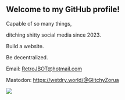 ## Welcome to my GitHub profile!

Capable of so many things, 

ditching shitty social media since 2023. 

Build a website.

Be decentralized. 


Email: RetroJBOT@hotmail.com

Mastodon: https://wetdry.world/@GlitchyZorua

[![](http://internetometer.com/image/50041.png)](http://internetometer.com/give/50041)

<!--
**GlitchyZorua/GlitchyZorua** is a ✨ _special_ ✨ repository because its `README.md` (this file) appears on your GitHub profile.

Here are some ideas to get you started:

- 🔭 I’m currently working on ...
- 🌱 I’m currently learning ...
- 👯 I’m looking to collaborate on ...
- 🤔 I’m looking for help with ...
- 💬 Ask me about ...
- 📫 How to reach me: ...
- 😄 Pronouns: ...
- ⚡ Fun fact: ...
-->
